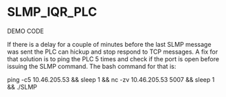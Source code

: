 # SLMP_IQR_PLC

DEMO CODE

If there is a delay for a couple of minutes before the last SLMP message was sent the PLC can hickup and stop respond to TCP messages. A fix for that solution is to ping the PLC 5 times and check if the port is open before issuing the SLMP command. The bash command for that is:

ping -c5 10.46.205.53 && sleep 1 && nc -zv 10.46.205.53 5007 && sleep 1 && ./SLMP 
